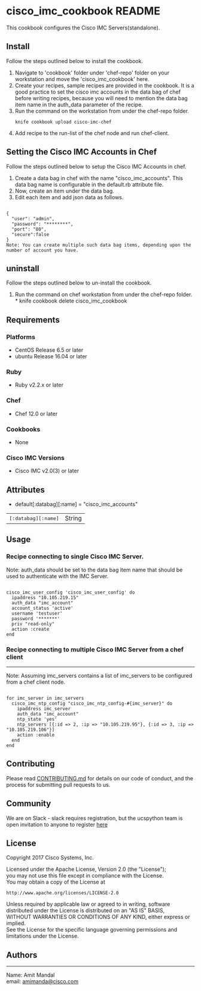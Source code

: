 # cisco_imc_cookbook README

This cookbook configures the Cisco IMC Servers(standalone).

## Install

Follow the steps outlined below to install the cookbook.
  1. Navigate to 'cookbook' folder under 'chef-repo' folder on your workstation and move the 'cisco_imc_cookbook' here.
  2. Create your recipes, sample recipes are provided in the cookbook. 
    It is a good practice to set the cisco imc accounts in the data bag of chef before writing recipes, 
    because you will need to mention the data bag item name in the auth_data parameter of the recipe.
  3. Run the command on the workstation from under the chef-repo folder.   
      <pre><code>knife cookbook upload cisco-imc-chef</code></pre>
  4. Add recipe to the run-list of the chef node and run chef-client.


## Setting the Cisco IMC Accounts in Chef

Follow the steps outlined below to setup the Cisco IMC Accounts in chef.
  1. Create a data bag in chef with the name "cisco_imc_accounts". This data bag name is configurable in the default.rb attribute file.
  2. Now, create an item under the data bag. 
  3. Edit each item and add json data as follows.   
<pre><code>
{   
  "user": "admin",   
  "password": "********",   
  "port": "80",
  "secure":false
}
Note: You can create multiple such data bag items, depending upon the number of account you have.
</code></pre>


## uninstall

Follow the steps outlined below to un-install the cookbook.
  1. Run the command on chef workstation from under the chef-repo folder.   
    * knife cookbook delete cisco_imc_cookbook   

## Requirements


### Platforms


- CentOS Release 6.5 or later
- ubuntu Release 16.04 or later

### Ruby


- Ruby v2.2.x or later

### Chef


- Chef 12.0 or later

### Cookbooks


- None

### Cisco IMC Versions


- Cisco IMC v2.0(3) or later


## Attributes


* default[:databag][:name]    =  "cisco_imc_accounts"



<table>
  <tr>
    <td><tt>[:databag][:name]</tt></td>
    <td>String</td>
  </tr>
</table>

## Usage


### Recipe connecting to single Cisco IMC Server.

Note: auth_data should be set to the data bag item name that should be used to authenticate with the IMC Server.
<pre><code>
cisco_imc_user_config 'cisco_imc_user_config' do
  ipaddress "10.105.219.15"
  auth_data "imc_account"
  account_status 'active'
  username 'testuser'
  password '*******'
  priv "read-only"
  action :create   
end
</code></pre>

### Recipe connecting to multiple Cisco IMC Server from a chef client
***
Note: Assuming imc_servers contains a list of imc_servers to be configured from a chef client node.
<pre><code>
for imc_server in imc_servers   
  cisco_imc_ntp_config "cisco_imc_ntp_config-#{imc_server}" do
    ipaddress imc_server
    auth_data "imc_account"
    ntp_state 'yes'   
    ntp_servers [{:id => 2, :ip => "10.105.219.95"}, {:id => 3, :ip => "10.105.219.106"}]   
    action :enable   
  end
end
</code></pre>   

## Contributing

Please read [CONTRIBUTING.md](CONTRIBUTING.md) for details on our code of conduct, and the process for submitting pull requests to us.

## Community

We are on Slack - slack requires registration, but the ucspython team is open invitation to anyone to register [here](https://ucspython.herokuapp.com/)

## License

Copyright 2017 Cisco Systems, Inc.

Licensed under the Apache License, Version 2.0 (the "License");   
you may not use this file except in compliance with the License.   
You may obtain a copy of the License at   

    http://www.apache.org/licenses/LICENSE-2.0   

Unless required by applicable law or agreed to in writing, software   
distributed under the License is distributed on an "AS IS" BASIS,   
WITHOUT WARRANTIES OR CONDITIONS OF ANY KIND, either express or implied.   
See the License for the specific language governing permissions and   
limitations under the License.   

## Authors
***
Name: Amit Mandal   
email: amimanda@cisco.com   
